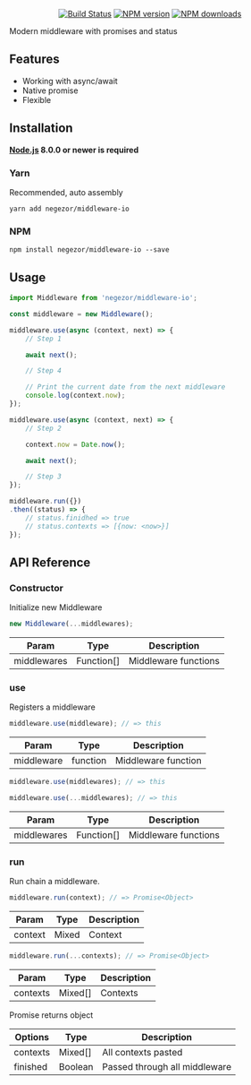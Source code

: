 <p align="center">
<a href="https://travis-ci.org/negezor/middleware-io"><img src="https://img.shields.io/travis/negezor/middleware-io.svg?style=flat-square" alt="Build Status"></a>
<a href="https://www.npmjs.com/negezor/middleware-io"><img src="https://img.shields.io/npm/v/negezor/middleware-io.svg?style=flat-square" alt="NPM version"></a>
<a href="https://www.npmjs.com/negezor/middleware-io"><img src="https://img.shields.io/npm/dt/negezor/middleware-io.svg?style=flat-square" alt="NPM downloads"></a>
</p>

Modern middleware with promises and status

## Features
- Working with async/await
- Native promise
- Flexible

## Installation
**[Node.js](https://nodejs.org/) 8.0.0 or newer is required**

### Yarn
Recommended, auto assembly
```shell
yarn add negezor/middleware-io
```

### NPM
```shell
npm install negezor/middleware-io --save
```

## Usage
```js
import Middleware from 'negezor/middleware-io';

const middleware = new Middleware();

middleware.use(async (context, next) => {
	// Step 1

	await next();

	// Step 4

	// Print the current date from the next middleware
	console.log(context.now);
});

middleware.use(async (context, next) => {
	// Step 2

	context.now = Date.now();

	await next();

	// Step 3
});

middleware.run({})
.then((status) => {
	// status.finidhed => true
	// status.contexts => [{now: <now>}]
});
```

## API Reference

### Constructor
Initialize new Middleware

```js
new Middleware(...middlewares);
```

| Param        | Type       | Description          |
|--------------|------------|----------------------|
| middlewares  | Function[] | Middleware functions |

### use
Registers a middleware

```js
middleware.use(middleware); // => this
```

| Param       | Type     | Description         |
|-------------|----------|---------------------|
| middleware  | function | Middleware function |

```js
middleware.use(middlewares); // => this
```

```js
middleware.use(...middlewares); // => this
```

| Param       | Type       | Description          |
|-------------|------------|----------------------|
| middlewares | Function[] | Middleware functions |

### run
Run chain a middleware.

```js
middleware.run(context); // => Promise<Object>
```

| Param   | Type  | Description |
|---------|-------|-------------|
| context | Mixed | Context     |

```js
middleware.run(...contexts); // => Promise<Object>
```

| Param    | Type    | Description |
|----------|---------|-------------|
| contexts | Mixed[] | Contexts    |

Promise returns object

| Options  | Type    | Description                   |
|----------|---------|-------------------------------|
| contexts | Mixed[] | All contexts pasted           |
| finished | Boolean | Passed through all middleware |
